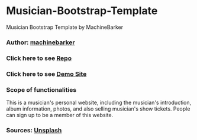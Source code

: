 # Musician-Bootstrap-Template
Musician Bootstrap Template by MachineBarker
### Author: [machinebarker](https://github.com/machinebarker)
### Click here to see [Repo](https://github.com/machinebarker/Musician-Bootstrap-Template)
### Click here to see [Demo Site]()
### Scope of functionalities
This is a musician's personal website, including the musician's introduction, album information, photos, and also selling musician's show tickets. People can sign up to be a member of this website.  
### Sources: [Unsplash](https://unsplash.com/)


